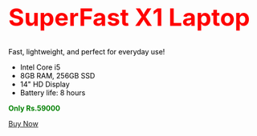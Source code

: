 <!DOCTYPE html>
<html>
<body>

<font color="Red" size="9"><b>SuperFast X1 Laptop</b></font><br><br>

<font color="black">
    <p>Fast, lightweight, and perfect for everyday use!</p>
    <ul>
        <li>Intel Core i5</li>
        <li>8GB RAM, 256GB SSD</li>
        <li>14" HD Display</li>
        <li>Battery life: 8 hours</li>
    </ul>
    <p><font color="green"><b>Only Rs.59000</b></font></p>
    <p><font color="red"><a href="#">Buy Now</a></font></p>
</font>

</body>
</html>

